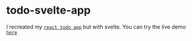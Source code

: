 # todo-svelte-app

I recreated my [`react todo app`](https://github.com/JK03Coder/todo-react-app) but with svelte.
You can try the live demo [`here`](https://jk03coder.github.io/todo-svelte-app/)
